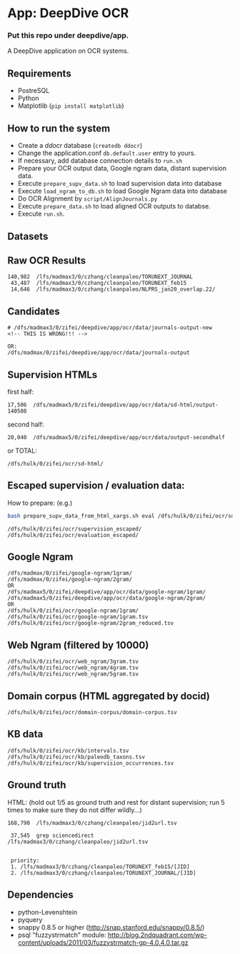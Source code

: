 App: DeepDive OCR
====

### Put this repo under deepdive/app.

A DeepDive application on OCR systems.

Requirements
----

- PostreSQL
- Python
- Matplotlib (`pip install matplotlib`)

How to run the system
----

- Create a *ddocr* database (`createdb ddocr`)
- Change the application.conf `db.default.user` entry to yours.
- If necessary, add database connection details to `run.sh`
- Prepare your OCR output data, Google ngram data, distant supervision data.
- Execute `prepare_supv_data.sh` to load supervision data into database
- Execute `load_ngram_to_db.sh` to load Google Ngram data into database
- Do OCR Alignment by `script/AlignJournals.py`
- Execute `prepare_data.sh` to load aligned OCR outputs to databse.
- Execute `run.sh`.



Datasets
----

## Raw OCR Results

    140,982  /lfs/madmax3/0/czhang/cleanpaleo/TORUNEXT_JOURNAL
     43,487  /lfs/madmax3/0/czhang/cleanpaleo/TORUNEXT_feb15
     14,646  /lfs/madmax3/0/czhang/cleanpaleo/NLPRS_jan20_overlap.22/

## Candidates

    # /dfs/madmax3/0/zifei/deepdive/app/ocr/data/journals-output-new
    <!-- THIS IS WRONG!!! -->

    OR:
    /dfs/madmax/0/zifei/deepdive/app/ocr/data/journals-output

## Supervision HTMLs

first half:

    17,506  /dfs/madmax5/0/zifei/deepdive/app/ocr/data/sd-html/output-140508

second half:

    20,040  /dfs/madmax5/0/zifei/deepdive/app/ocr/data/output-secondhalf

or TOTAL:
    
    /dfs/hulk/0/zifei/ocr/sd-html/

## Escaped supervision / evaluation data:

How to prepare: (e.g.)

```bash
bash prepare_supv_data_from_html_xargs.sh eval /dfs/hulk/0/zifei/ocr/sd-html/ /dfs/hulk/0/zifei/ocr/evaluation_escaped_2/
```

    /dfs/hulk/0/zifei/ocr/supervision_escaped/
    /dfs/hulk/0/zifei/ocr/evaluation_escaped/

<!-- 
## Processed supervision data (bad escape)

    /dfs/madmax5/0/zifei/deepdive/app/ocr/data/supervision/
    OR 
    /dfs/madmax/0/zifei/deepdive/app/ocr/data/supervision/
    OR
    /dfs/hulk/0/zifei/ocr/supervision/

## Processed evaluation data (bad escape)

    /dfs/madmax5/0/zifei/deepdive/app/ocr/data/evaluation/
    OR 
    /dfs/madmax/0/zifei/deepdive/app/ocr/data/evaluation/
    OR
    /dfs/hulk/0/zifei/ocr/evaluation/
 -->

## Google Ngram
    /dfs/madmax/0/zifei/google-ngram/1gram/
    /dfs/madmax/0/zifei/google-ngram/2gram/
    OR
    /dfs/madmax5/0/zifei/deepdive/app/ocr/data/google-ngram/1gram/
    /dfs/madmax5/0/zifei/deepdive/app/ocr/data/google-ngram/2gram/
    OR 
    /dfs/hulk/0/zifei/ocr/google-ngram/1gram/
    /dfs/hulk/0/zifei/ocr/google-ngram/1gram.tsv
    /dfs/hulk/0/zifei/ocr/google-ngram/2gram_reduced.tsv

## Web Ngram (filtered by 10000)

    /dfs/hulk/0/zifei/ocr/web_ngram/3gram.tsv
    /dfs/hulk/0/zifei/ocr/web_ngram/4gram.tsv
    /dfs/hulk/0/zifei/ocr/web_ngram/5gram.tsv

## Domain corpus (HTML aggregated by docid)

    /dfs/hulk/0/zifei/ocr/domain-corpus/domain-corpus.tsv

<!-- /dfs/madmax3/0/ -->


## KB data

    /dfs/hulk/0/zifei/ocr/kb/intervals.tsv
    /dfs/hulk/0/zifei/ocr/kb/paleodb_taxons.tsv
    /dfs/hulk/0/zifei/ocr/kb/supervision_occurrences.tsv


Ground truth
----

HTML: (hold out 1/5 as ground truth and rest for distant supervision; run 5 times to make sure they do not differ wildly...)

    168,790  /lfs/madmax3/0/czhang/cleanpaleo/jid2url.tsv

     37,545  grep sciencedirect /lfs/madmax3/0/czhang/cleanpaleo/jid2url.tsv
     

     priority: 
     1. /lfs/madmax3/0/czhang/cleanpaleo/TORUNEXT_feb15/[JID] 
     2. /lfs/madmax3/0/czhang/cleanpaleo/TORUNEXT_JOURNAL/[JID] 



Dependencies
----

- python-Levenshtein
- pyquery
- snappy 0.8.5 or higher (http://snap.stanford.edu/snappy/0.8.5/)
- psql "fuzzystrmatch" module: http://blog.2ndquadrant.com/wp-content/uploads/2011/03/fuzzystrmatch-gp-4.0.4.0.tar.gz
